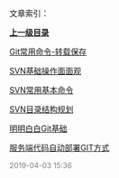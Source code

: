 文章索引：


**[上一级目录](/互联网技术/index.md)**

[Git常用命令-转载保存](/互联网技术/版本管理/Git常用命令-转载保存.md)

[SVN基础操作面面观](/互联网技术/版本管理/SVN基础操作面面观.md)

[SVN常用基本命令](/互联网技术/版本管理/SVN常用基本命令.md)

[SVN目录结构规划](/互联网技术/版本管理/SVN目录结构规划.md)

[明明白白Git基础](/互联网技术/版本管理/明明白白Git基础.md)

[服务端代码自动部署GIT方式](/互联网技术/版本管理/服务端代码自动部署GIT方式.md)


<font size=2 color='grey'> 2019-04-03 15:36 </font>